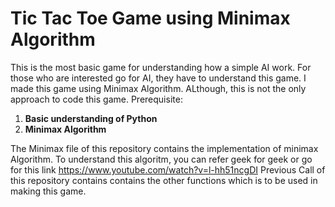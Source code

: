 # Tic Tac Toe Game using Minimax Algorithm
This is the most basic game for understanding how a simple AI work. For those who are interested go for AI, they have to understand this game. I made this game using Minimax Algorithm. ALthough, this is not the only approach to code this game.
Prerequisite:
1. <b>Basic understanding of Python</b>
2. <b>Minimax Algorithm</b>

The Minimax file of this repository contains the implementation of minimax Algorithm.
To understand this algoritm, you can refer geek for geek or go for this link https://www.youtube.com/watch?v=l-hh51ncgDI
Previous Call of this repository contains contains the other functions which is to be used in making this game.
